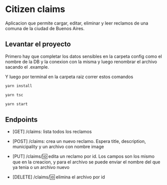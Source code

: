 # Citizen claims

Aplicacion que permite cargar, editar, eliminar y leer reclamos de una comuna de la ciudad de Buenos Aires.

## Levantar el proyecto

Primero hay que completar los datos sensibles en la carpeta config como el nombre de la DB y la conexion con la misma y luego renombrar el archivo sacando el .example.

Y luego por terminal en la carpeta raiz correr estos comandos

```bash
yarn install

yarn tsc

yarn start
```

## Endpoints

- [GET] /claims: lista todos los reclamos

- [POST] /claims: crea un nuevo reclamo. Espera title, description, municipality y un archivo con nombre image

- [PUT] /claims/:id: edita un reclamo por id. Los campos son los mismo que en la creacion, y para el archivo se puede enviar el nombre del que ya tenia o un archivo nuevo

- [DELETE] /claims/:id: elimina el archivo por id

